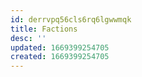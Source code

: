 ```yaml
---
id: derrvpq56cls6rq6lgwwmqk
title: Factions
desc: ''
updated: 1669399254705
created: 1669399254705
---
```

